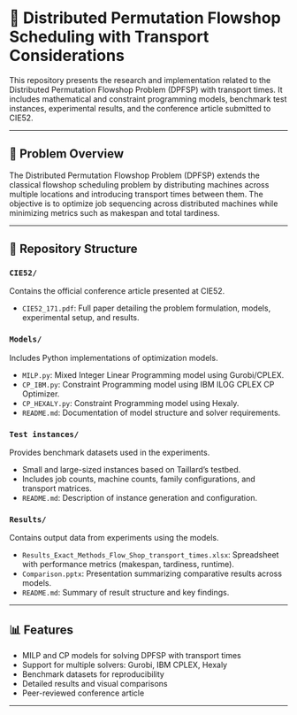 # 🚚 Distributed Permutation Flowshop Scheduling with Transport Considerations

This repository presents the research and implementation related to the Distributed Permutation Flowshop Problem (DPFSP) with transport times. It includes mathematical and constraint programming models, benchmark test instances, experimental results, and the conference article submitted to CIE52.

---

## 🧠 Problem Overview

The Distributed Permutation Flowshop Problem (DPFSP) extends the classical flowshop scheduling problem by distributing machines across multiple locations and introducing transport times between them. The objective is to optimize job sequencing across distributed machines while minimizing metrics such as makespan and total tardiness.

---

## 📁 Repository Structure

### `CIE52/`
Contains the official conference article presented at CIE52.

- `CIE52_171.pdf`: Full paper detailing the problem formulation, models, experimental setup, and results.

### `Models/`
Includes Python implementations of optimization models.

- `MILP.py`: Mixed Integer Linear Programming model using Gurobi/CPLEX.
- `CP_IBM.py`: Constraint Programming model using IBM ILOG CPLEX CP Optimizer.
- `CP_HEXALY.py`: Constraint Programming model using Hexaly.
- `README.md`: Documentation of model structure and solver requirements.

### `Test instances/`
Provides benchmark datasets used in the experiments.

- Small and large-sized instances based on Taillard’s testbed.
- Includes job counts, machine counts, family configurations, and transport matrices.
- `README.md`: Description of instance generation and configuration.

### `Results/`
Contains output data from experiments using the models.

- `Results_Exact_Methods_Flow_Shop_transport_times.xlsx`: Spreadsheet with performance metrics (makespan, tardiness, runtime).
- `Comparison.pptx`: Presentation summarizing comparative results across models.
- `README.md`: Summary of result structure and key findings.

---

## 📊 Features

- MILP and CP models for solving DPFSP with transport times
- Support for multiple solvers: Gurobi, IBM CPLEX, Hexaly
- Benchmark datasets for reproducibility
- Detailed results and visual comparisons
- Peer-reviewed conference article

---
